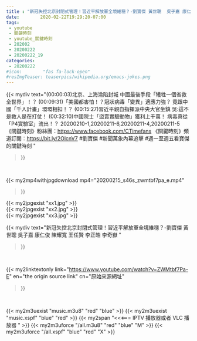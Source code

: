 ```yaml
---
title : "新冠失控北京封閉式管理！習近平解放軍全境維穩？-劉寶傑 黃世聰  吳子嘉 康仁俊 陳耀寬 王任賢 李正皓 李奇嶽 "
date:        2020-02-22T19:29:20-07:00
tags:
 - youtube
 - 關鍵時刻
 - youtube_關鍵時刻
 - 202002
 - 20200222
 - 20200222_19
categories:
 - 20200222
#icon:        "fas fa-lock-open"
#resImgTeaser: teaserpics/wikipedia.org/emacs-jokes.png
---
```


{{< mydiv text="(00:00:03)北京、上海淪陷封城 中國最後手段「犧牲一個省救全世界」！？ (00:09:31)「美國都害怕！？冠狀病毒「變異」適應力強？ 竟跟中國「千人計畫」環環相扣！？ (00:15:27)習近平親自指揮派中央大官坐鎮 吳:這不是救人是在打仗！ (00:32:10)中國院士「盜賣實驗動物」獲利上千萬！ 病毒真從「P4實驗室」流出！？  20200210-1,20200211-6,20200211-4,20200211-5  《關鍵時刻》粉絲團：https://www.facebook.com/CTimefans 《關鍵時刻》頻道訂閱：https://bit.ly/2OlcnV7  #劉寶傑 #新聞萬象內幕追擊 #週一至週五看寶傑的關鍵時刻 "
>}}
<br>


{{< my2mp4withjpgdownload mp4="20200215_s46s_zwmtbf7pa_e.mp4"
>}}

{{< my2jpgexist "xx1.jpg" >}}<br>
{{< my2jpgexist "xx2.jpg" >}}<br>
{{< my2jpgexist "xx3.jpg" >}}<br>



{{< mydiv text="新冠失控北京封閉式管理！習近平解放軍全境維穩？-劉寶傑 黃世聰  吳子嘉 康仁俊 陳耀寬 王任賢 李正皓 李奇嶽 "
>}}
<br>

{{< my2linktextonly link="https://www.youtube.com/watch?v=ZWMtbf7Pa-E"
en="the origin source link" cn="原始來源網址"
>}}


<br>

{{< my2m3uexist "music.m3u8" "red"  "blue" >}} {{< my2m3uexist "music.xspf" "blue" "red"  >}} {{< my2span "<<<=== IPTV 播放器或者 VLC 播放器 " >}} {{< my2m3uforce "/all.m3u8" "red"  "blue" "M" >}} {{< my2m3uforce "/all.xspf" "blue" "red"  "X" >}} 
